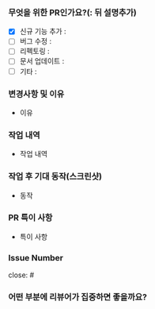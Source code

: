 ### 무엇을 위한 PR인가요?(: 뒤 설명추가)

- [x] 신규 기능 추가 :
- [ ] 버그 수정 :
- [ ] 리펙토링 :
- [ ] 문서 업데이트 :
- [ ] 기타 : 

### 변경사항 및 이유

- 이유

### 작업 내역

- 작업 내역 

### 작업 후 기대 동작(스크린샷)

- 동작 

### PR 특이 사항

- 특이 사항

### Issue Number 

close: #

### 어떤 부분에 리뷰어가 집중하면 좋을까요?